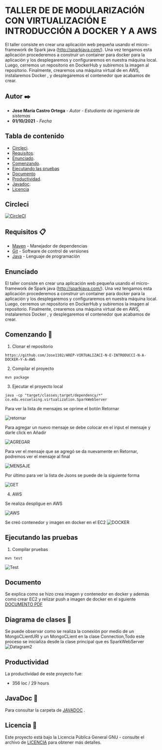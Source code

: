 # TALLER DE DE MODULARIZACIÓN CON VIRTUALIZACIÓN E INTRODUCCIÓN A DOCKER Y A AWS




El taller consiste en crear una aplicación web pequeña usando el micro-framework de Spark java (http://sparkjava.com/). Una vez tengamos esta aplicación procederemos a construir un container para docker para la aplicación y los desplegaremos y configuraremos en nuestra máquina local. Luego, cerremos un repositorio en DockerHub y subiremos la imagen al repositorio. Finalmente, crearemos una máquina virtual de en AWS, instalaremos Docker , y desplegaremos el contenedor que acabamos de crear.



## Autor ✒️


* **Jose María Castro Ortega** - *Autor*  - *Estudiante de ingeniería de sistemas*
* **01/10/2021** - *Fecha*


## Tabla de contenido

- [Circleci](#circleci).
- [Requisitos](#requisitos-).
- [Enunciado](#enunciado).
- [Comenzando](#comenzando-).
- [Ejecutando las pruebas](#ejecutando-las-pruebas)
- [Documento](#documento)
- [Productividad](#productividad).
- [Javadoc](#javaDoc-).
- [Licencia](#licencia-)

## Circleci

[![CircleCI](https://circleci.com/gh/circleci/circleci-docs.svg?style=svg)](https://app.circleci.com/pipelines/github/Jose1102/AREP-VIRTUALIZACI-N-E-INTRODUCCI-N-A-DOCKER-Y-A-AWS)

## Requisitos 📋
* [Maven](https://maven.apache.org/) - Manejador de dependencias
* [Git](https://git-scm.com/) - Software de control de versiones
* [Java](https://www.oracle.com/java/) - Lenguaje de programación

## Enunciado


El taller consiste en crear una aplicación web pequeña usando el micro-framework de Spark java (http://sparkjava.com/). Una vez tengamos esta aplicación procederemos a construir un container para docker para la aplicación y los desplegaremos y configuraremos en nuestra máquina local. Luego, cerremos un repositorio en DockerHub y subiremos la imagen al repositorio. Finalmente, crearemos una máquina virtual de en AWS, instalaremos Docker , y desplegaremos el contenedor que acabamos de crear.
## Comenzando 🚀
1. Clonar el repositorio
```
https://github.com/Jose1102/AREP-VIRTUALIZACI-N-E-INTRODUCCI-N-A-DOCKER-Y-A-AWS
```

2. Compilar el proyecto

```
mvn package
```

3. Ejecutar el proyecto local
```
java -cp "target/classes;target/dependency/*" co.edu.escuelaing.virtualization.SparkWebServer
```


Para ver la lista de mensajes se oprime el botón Retornar

![retornar](https://github.com/Jose1102/AREP-VIRTUALIZACI-N-E-INTRODUCCI-N-A-DOCKER-Y-A-AWS/blob/main/images/local/retornar.PNG)


Para agregar un nuevo mensaje se debe colocar en el input el mensaje y darle click en Añadir


![AGREGAR](https://github.com/Jose1102/AREP-VIRTUALIZACI-N-E-INTRODUCCI-N-A-DOCKER-Y-A-AWS/blob/main/images/local/a%C3%B1adir.PNG)


Para ver el mensaje que se agregó se da nuevamente en Retornar, podremos ver el mensaje al final

![MENSAJE](https://github.com/Jose1102/AREP-VIRTUALIZACI-N-E-INTRODUCCI-N-A-DOCKER-Y-A-AWS/blob/main/images/local/retornardespuesdeagregar.PNG)


Por último para ver la lista de Jsons se puede de la siguiente forma

![GET](https://github.com/Jose1102/AREP-VIRTUALIZACI-N-E-INTRODUCCI-N-A-DOCKER-Y-A-AWS/blob/main/images/local/getJson.PNG)

4. AWS

Se realiza despligue en AWS 

![AWS](https://github.com/Jose1102/AREP-VIRTUALIZACI-N-E-INTRODUCCI-N-A-DOCKER-Y-A-AWS/blob/main/images/aws.PNG)


Se creó contenedor y imagen en docker en el EC2
![DOCKER](https://github.com/Jose1102/AREP-VIRTUALIZACI-N-E-INTRODUCCI-N-A-DOCKER-Y-A-AWS/blob/main/images/ec2.PNG)



## Ejecutando las pruebas

1. Compilar pruebas

```
mvn test
```

![Test](https://github.com/Jose1102/AREP-VIRTUALIZACI-N-E-INTRODUCCI-N-A-DOCKER-Y-A-AWS/blob/main/images/test.PNG)


## Documento

Se explica como se hizo crea imagen y contenedor en docker y además como crear EC2 y relizar push a imagen de docker en el sguiente [DOCUMENTO PDF](https://github.com/Jose1102/AREP-VIRTUALIZACI-N-E-INTRODUCCI-N-A-DOCKER-Y-A-AWS/blob/main/documentacion.pdf)


## Diagrama de clases 📖


Se puede observar como se realiza la conexión por medio de un MongoCLientURI y un MongoCLient en la clase Connection,Todo este proceso se inicializa desde la clase principal que es SparkWebServer
![Datagram2](https://github.com/Jose1102/AREP-VIRTUALIZACI-N-E-INTRODUCCI-N-A-DOCKER-Y-A-AWS/blob/main/images/image.png)





## Productividad
La productividad de este proyecto fue:
* 356 loc / 29 hours

## JavaDoc 📖

Para consultar la carpeta de [JAVADOC](https://github.com/Jose1102/AREP-VIRTUALIZACI-N-E-INTRODUCCI-N-A-DOCKER-Y-A-AWS/tree/main/doc) .

## Licencia 📌

Este proyecto está bajo la Licencia Pública General GNU - consulte el archivo de [LICENCIA](https://github.com/Jose1102/AREP-VIRTUALIZACI-N-E-INTRODUCCI-N-A-DOCKER-Y-A-AWS/blob/main/LICENSE.txt) para obtener más detalles.